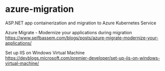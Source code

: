 # azure-migration
ASP.NET app containerization and migration to Azure Kubernetes Service


Azure Migrate - Modernize your applications during migration
https://www.seifbassem.com/blogs/posts/azure-migrate-modernize-your-applications/

Set up IIS on Windows Virtual Machine
https://devblogs.microsoft.com/premier-developer/set-up-iis-on-windows-virtual-machine/

